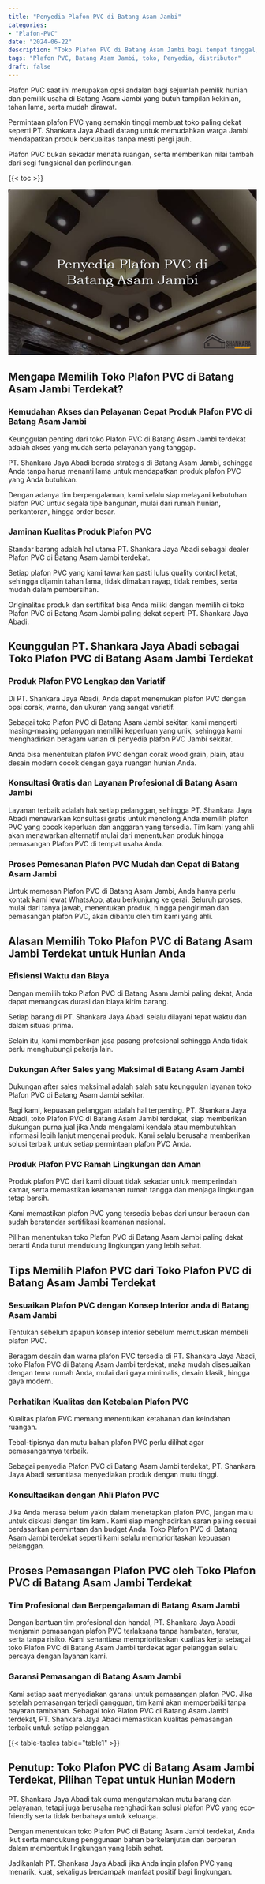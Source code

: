 ```yaml
---
title: "Penyedia Plafon PVC di Batang Asam Jambi"
categories: 
- "Plafon-PVC"
date: "2024-06-22"
description: "Toko Plafon PVC di Batang Asam Jambi bagi tempat tinggal, kantor, serta ritel. Plafon unggulan, beragam motif, variasi warna modern, beserta jasa penempatan dikerjakan oleh tenaga ahli profesional dan garansi resmi!|Servis penyediaan Plafon PVC di Batang Asam Jambi bagi keperluan tempat tinggal, office, maupun ritel, beserta material berkualitas dan pemasangan oleh teknisi berpengalaman serta jaminan resmi.|Alternatif Plafon PVC di Batang Asam Jambi yang terpercaya untuk hunian, office, dan ritel, bersama material terbaik dan instalasi oleh teknisi ahli serta jaminan resmi.|Penjualan Plafon PVC di Batang Asam Jambi bagi tempat tinggal, kantor, serta ritel, dengan plafon unggulan dan pemasangan oleh tenaga ahli profesional, dilengkapi beserta jaminan resmi.}"
tags: "Plafon PVC, Batang Asam Jambi, toko, Penyedia, distributor"
draft: false
---
```


Plafon PVC saat ini merupakan opsi andalan bagi sejumlah pemilik hunian dan pemilik usaha di Batang Asam Jambi yang butuh tampilan kekinian, tahan lama, serta mudah dirawat.

Permintaan plafon PVC yang semakin tinggi membuat toko paling dekat seperti PT. Shankara Jaya Abadi datang untuk memudahkan warga Jambi mendapatkan produk berkualitas tanpa mesti pergi jauh.

Plafon PVC bukan sekadar menata ruangan, serta memberikan nilai tambah dari segi fungsional dan perlindungan.

{{< toc >}}

![Penyedia Plafon PVC di Batang Asam Jambi](/images/Plafon-PVC/Penyedia-Plafon-PVC-di-Batang-Asam-Jambi.png)


## Mengapa Memilih Toko Plafon PVC di Batang Asam Jambi Terdekat?

### Kemudahan Akses dan Pelayanan Cepat Produk Plafon PVC di Batang Asam Jambi

Keunggulan penting dari toko Plafon PVC di Batang Asam Jambi terdekat adalah akses yang mudah serta pelayanan yang tanggap.

PT. Shankara Jaya Abadi berada strategis di Batang Asam Jambi, sehingga Anda tanpa harus menanti lama untuk mendapatkan produk plafon PVC yang Anda butuhkan.

Dengan adanya tim berpengalaman, kami selalu siap melayani kebutuhan plafon PVC untuk segala tipe bangunan, mulai dari rumah hunian, perkantoran, hingga order besar.

### Jaminan Kualitas Produk Plafon PVC

Standar barang adalah hal utama PT. Shankara Jaya Abadi sebagai dealer Plafon PVC di Batang Asam Jambi terdekat.

Setiap plafon PVC yang kami tawarkan pasti lulus quality control ketat, sehingga dijamin tahan lama, tidak dimakan rayap, tidak rembes, serta mudah dalam pembersihan.

Originalitas produk dan sertifikat bisa Anda miliki dengan memilih di toko Plafon PVC di Batang Asam Jambi paling dekat seperti PT. Shankara Jaya Abadi.

## Keunggulan PT. Shankara Jaya Abadi sebagai Toko Plafon PVC di Batang Asam Jambi Terdekat

### Produk Plafon PVC Lengkap dan Variatif

Di PT. Shankara Jaya Abadi, Anda dapat menemukan plafon PVC dengan opsi corak, warna, dan ukuran yang sangat variatif.

Sebagai toko Plafon PVC di Batang Asam Jambi sekitar, kami mengerti masing-masing pelanggan memiliki keperluan yang unik, sehingga kami menghadirkan beragam varian di penyedia plafon PVC Jambi sekitar.

Anda bisa menentukan plafon PVC dengan corak wood grain, plain, atau desain modern cocok dengan gaya ruangan hunian Anda.

### Konsultasi Gratis dan Layanan Profesional di Batang Asam Jambi

Layanan terbaik adalah hak setiap pelanggan, sehingga PT. Shankara Jaya Abadi menawarkan konsultasi gratis untuk menolong Anda memilih plafon PVC yang cocok keperluan dan anggaran yang tersedia. Tim kami yang ahli akan menawarkan alternatif mulai dari menentukan produk hingga pemasangan Plafon PVC di tempat usaha Anda.

### Proses Pemesanan Plafon PVC Mudah dan Cepat di Batang Asam Jambi

Untuk memesan Plafon PVC di Batang Asam Jambi, Anda hanya perlu kontak kami lewat WhatsApp, atau berkunjung ke gerai. Seluruh proses, mulai dari tanya jawab, menentukan produk, hingga pengiriman dan pemasangan plafon PVC, akan dibantu oleh tim kami yang ahli.

## Alasan Memilih Toko Plafon PVC di Batang Asam Jambi Terdekat untuk Hunian Anda

### Efisiensi Waktu dan Biaya

Dengan memilih toko Plafon PVC di Batang Asam Jambi paling dekat, Anda dapat memangkas durasi dan biaya kirim barang.

Setiap barang di PT. Shankara Jaya Abadi selalu dilayani tepat waktu dan dalam situasi prima.

Selain itu, kami memberikan jasa pasang profesional sehingga Anda tidak perlu menghubungi pekerja lain.

### Dukungan After Sales yang Maksimal di Batang Asam Jambi

Dukungan after sales maksimal adalah salah satu keunggulan layanan toko Plafon PVC di Batang Asam Jambi sekitar.

Bagi kami, kepuasan pelanggan adalah hal terpenting. PT. Shankara Jaya Abadi, toko Plafon PVC di Batang Asam Jambi terdekat, siap memberikan dukungan purna jual jika Anda mengalami kendala atau membutuhkan informasi lebih lanjut mengenai produk. Kami selalu berusaha memberikan solusi terbaik untuk setiap permintaan plafon PVC Anda.

### Produk Plafon PVC Ramah Lingkungan dan Aman

Produk plafon PVC dari kami dibuat tidak sekadar untuk memperindah kamar, serta memastikan keamanan rumah tangga dan menjaga lingkungan tetap bersih.

Kami memastikan plafon PVC yang tersedia bebas dari unsur beracun dan sudah berstandar sertifikasi keamanan nasional.

Pilihan menentukan toko Plafon PVC di Batang Asam Jambi paling dekat berarti Anda turut mendukung lingkungan yang lebih sehat.

## Tips Memilih Plafon PVC dari Toko Plafon PVC di Batang Asam Jambi Terdekat

### Sesuaikan Plafon PVC dengan Konsep Interior anda di Batang Asam Jambi

Tentukan sebelum apapun konsep interior sebelum memutuskan membeli plafon PVC.

Beragam desain dan warna plafon PVC tersedia di PT. Shankara Jaya Abadi, toko Plafon PVC di Batang Asam Jambi terdekat, maka mudah disesuaikan dengan tema rumah Anda, mulai dari gaya minimalis, desain klasik, hingga gaya modern.

### Perhatikan Kualitas dan Ketebalan Plafon PVC

Kualitas plafon PVC memang menentukan ketahanan dan keindahan ruangan.

Tebal-tipisnya dan mutu bahan plafon PVC perlu dilihat agar pemasangannya terbaik.

Sebagai penyedia Plafon PVC di Batang Asam Jambi terdekat, PT. Shankara Jaya Abadi senantiasa menyediakan produk dengan mutu tinggi.

### Konsultasikan dengan Ahli Plafon PVC

Jika Anda merasa belum yakin dalam menetapkan plafon PVC, jangan malu untuk diskusi dengan tim kami. Kami siap menghadirkan saran paling sesuai berdasarkan permintaan dan budget Anda. Toko Plafon PVC di Batang Asam Jambi terdekat seperti kami selalu memprioritaskan kepuasan pelanggan.

## Proses Pemasangan Plafon PVC oleh Toko Plafon PVC di Batang Asam Jambi Terdekat

### Tim Profesional dan Berpengalaman di Batang Asam Jambi

Dengan bantuan tim profesional dan handal, PT. Shankara Jaya Abadi menjamin pemasangan plafon PVC terlaksana tanpa hambatan, teratur, serta tanpa risiko. Kami senantiasa memprioritaskan kualitas kerja sebagai toko Plafon PVC di Batang Asam Jambi terdekat agar pelanggan selalu percaya dengan layanan kami.

### Garansi Pemasangan di Batang Asam Jambi

Kami setiap saat menyediakan garansi untuk pemasangan plafon PVC. Jika setelah pemasangan terjadi gangguan, tim kami akan memperbaiki tanpa bayaran tambahan. Sebagai toko Plafon PVC di Batang Asam Jambi terdekat, PT. Shankara Jaya Abadi memastikan kualitas pemasangan terbaik untuk setiap pelanggan.

{{< table-tables table="table1" >}}

## Penutup: Toko Plafon PVC di Batang Asam Jambi Terdekat, Pilihan Tepat untuk Hunian Modern

PT. Shankara Jaya Abadi tak cuma mengutamakan mutu barang dan pelayanan, tetapi juga berusaha menghadirkan solusi plafon PVC yang eco-friendly serta tidak berbahaya untuk keluarga.

Dengan menentukan toko Plafon PVC di Batang Asam Jambi terdekat, Anda ikut serta mendukung penggunaan bahan berkelanjutan dan berperan dalam membentuk lingkungan yang lebih sehat.

Jadikanlah PT. Shankara Jaya Abadi jika Anda ingin plafon PVC yang menarik, kuat, sekaligus berdampak manfaat positif bagi lingkungan.